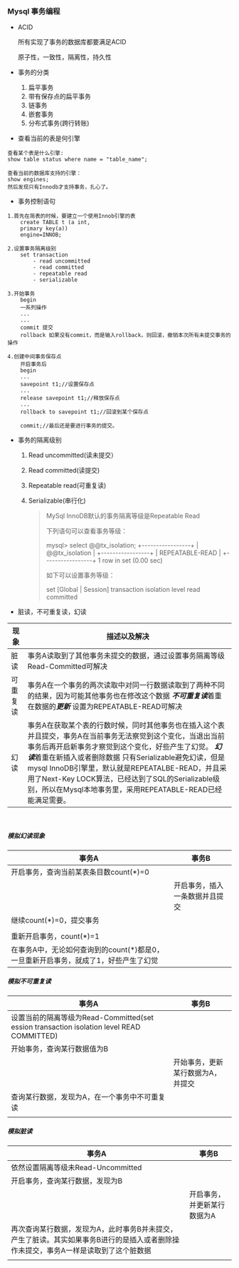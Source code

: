### Mysql 事务编程

- ACID

  所有实现了事务的数据库都要满足ACID

  原子性，一致性，隔离性，持久性

- 事务的分类
  1. 扁平事务
  2. 带有保存点的扁平事务
  3. 链事务
  4. 嵌套事务
  5. 分布式事务(跨行转账)

- 查看当前的表是何引擎


```
查看某个表是什么引擎:
show table status where name = "table_name";

查看当前的数据库支持的引擎：
show engines;
然后发现只有Innodb才支持事务，扎心了。
```




- 事务控制语句

```
1.首先在简表的时候，要建立一个使用Innob引擎的表
	create TABLE t (a int,
	primary key(a))
	engine=INNOB;
	
2.设置事务隔离级别
	set transaction 
		- read uncommitted
		- read committed
		- repeatable read
		- serializable

3.开始事务
	begin
	一系列操作
    ...
    ...
    commit 提交
    rollback 如果没有commit，而是输入rollback，则回滚，撤销本次所有未提交事务的操作
    
4.创建中间事务保存点
	开启事务后
	begin
	...
	savepoint t1;//设置保存点
	...
	release savepoint t1;//释放保存点
	...
	rollback to savepoint t1;//回滚到某个保存点
	
	commit;//最后还是要进行事务的提交。
```



- 事务的隔离级别

  1. Read uncommitted(读未提交）
  2. Read committed(读提交)
  3. Repeatable read(可重复读)
  4. Serializable(串行化)


     > MySql InnoDB默认的事务隔离等级是Repeatable Read
     >
     > 下列语句可以查看事务等级：
     >
     > mysql> select @@tx_isolation;
     > +-----------------+
     > | @@tx_isolation  |
     > +-----------------+
     > | REPEATABLE-READ |
     > +-----------------+
     > 1 row in set (0.00 sec)
     >
     > 如下可以设置事务等级：
     >
     > set [Global | Session] transaction isolation level read committed



- 脏读，不可重复读，幻读

| 现象   | 描述以及解决                                   |
| ---- | ---------------------------------------- |
| 脏读   | 事务A读取到了其他事务未提交的数据，通过设置事务隔离等级Read-Committed可解决 |
| 可重复读 | 事务A在一个事务的两次读取中对同一行数据读取到了两种不同的结果，因为可能其他事务也在修改这个数据  ***不可重复读***着重在数据的***更新***  设置为REPEATABLE-READ可解决 |
| 幻读   | 事务A在获取某个表的行数时候，同时其他事务也在插入这个表并且提交，事务A在当前事务无法察觉到这个变化，当退出当前事务后再开启新事务才察觉到这个变化，好些产生了幻觉。 ***幻读***着重在新插入或者删除数据 只有Serializable避免幻读，但是mysql InnoDB引擎里，默认就是REPEATALBE-READ，并且采用了Next-Key LOCK算法，已经达到了SQL的Serializable级别，所以在Mysql本地事务里，采用REPEATABLE-READ已经能满足需要。 |

​	

##### 模拟幻读现象


| 事务A                                      | 事务B             |
| ---------------------------------------- | --------------- |
| 开启事务，查询当前某表条目数count(*)=0                 |                 |
|                                          | 开启事务，插入一条数据并且提交 |
| 继续count(*)=0，提交事务                        |                 |
|                                          |                 |
| 重新开启事务，count(*)=1                        |                 |
| 在事务A中，无论如何查询到的count(*)都是0，一旦重新开启事务，就成了1，好些产生了幻觉 |                 |



##### 模拟不可重复读


| 事务A                                      | 事务B               |
| ---------------------------------------- | ----------------- |
| 设置当前的隔离等级为Read-Committed(set ession transaction isolation level READ COMMITTED) |                   |
| 开始事务，查询某行数据值为B                           |                   |
|                                          | 开始事务，更新某行数据为A，并提交 |
| 查询某行数据，发现为A，在一个事务中不可重复读                  |                   |
|                                          |                   |



##### 模拟脏读


| 事务A                                      | 事务B            |
| ---------------------------------------- | -------------- |
| 依然设置隔离等级未Read-Uncommitted                |                |
| 开启事务，查询某行数据，发现为B                         |                |
|                                          | 开启事务，并更新某行数据为A |
| 再次查询某行数据，发现为A，此时事务B并未提交，产生了脏读。其实如果事务B进行的是插入或者删除操作未提交，事务A一样是读取到了这个脏数据 |                |
|                                          |                |


